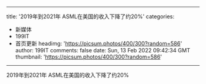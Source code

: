 
---
title: '2019年到2021年 ASML在美国的收入下降了约20%'
categories: 
 - 新媒体
 - 199IT
 - 首页更新
headimg: 'https://picsum.photos/400/300?random=586'
author: 199IT
comments: false
date: Sun, 13 Feb 2022 09:42:34 GMT
thumbnail: 'https://picsum.photos/400/300?random=586'
---

<div>   
2019年到2021年 ASML在美国的收入下降了约20%  
</div>
            